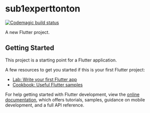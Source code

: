 # sub1experttonton

[![Codemagic build status](https://api.codemagic.io/apps/62d51e614dc9ce7d0cb5fbbf/62d51e614dc9ce7d0cb5fbbe/status_badge.svg)](https://codemagic.io/apps/62d51e614dc9ce7d0cb5fbbf/62d51e614dc9ce7d0cb5fbbe/latest_build)

A new Flutter project.

## Getting Started

This project is a starting point for a Flutter application.

A few resources to get you started if this is your first Flutter project:

- [Lab: Write your first Flutter app](https://docs.flutter.dev/get-started/codelab)
- [Cookbook: Useful Flutter samples](https://docs.flutter.dev/cookbook)

For help getting started with Flutter development, view the
[online documentation](https://docs.flutter.dev/), which offers tutorials,
samples, guidance on mobile development, and a full API reference.
